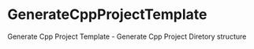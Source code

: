 # GenerateCppProjectTemplate
Generate Cpp Project Template - Generate Cpp Project Diretory structure
